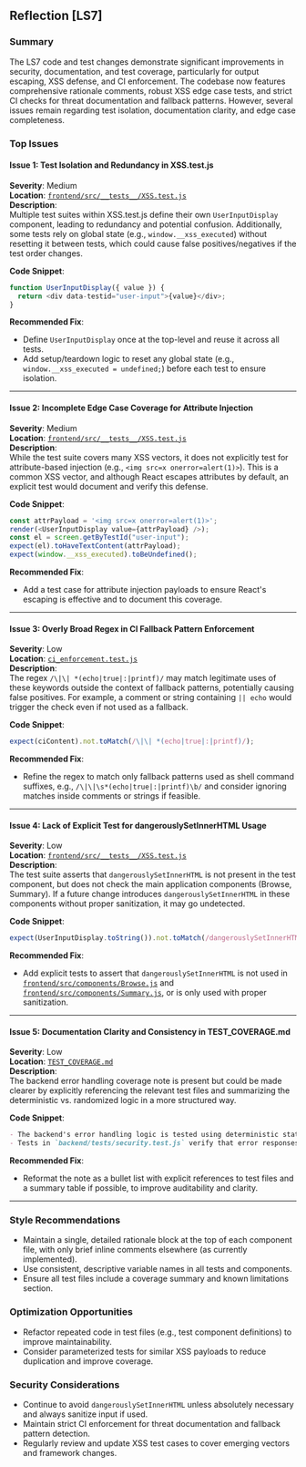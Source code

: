## Reflection [LS7]

### Summary
The LS7 code and test changes demonstrate significant improvements in security, documentation, and test coverage, particularly for output escaping, XSS defense, and CI enforcement. The codebase now features comprehensive rationale comments, robust XSS edge case tests, and strict CI checks for threat documentation and fallback patterns. However, several issues remain regarding test isolation, documentation clarity, and edge case completeness.

### Top Issues

#### Issue 1: Test Isolation and Redundancy in XSS.test.js
**Severity**: Medium  
**Location**: [`frontend/src/__tests__/XSS.test.js`](frontend/src/__tests__/XSS.test.js:29-150)  
**Description**:  
Multiple test suites within XSS.test.js define their own `UserInputDisplay` component, leading to redundancy and potential confusion. Additionally, some tests rely on global state (e.g., `window.__xss_executed`) without resetting it between tests, which could cause false positives/negatives if the test order changes.

**Code Snippet**:
```js
function UserInputDisplay({ value }) {
  return <div data-testid="user-input">{value}</div>;
}
```
**Recommended Fix**:
- Define `UserInputDisplay` once at the top-level and reuse it across all tests.
- Add setup/teardown logic to reset any global state (e.g., `window.__xss_executed = undefined;`) before each test to ensure isolation.

---

#### Issue 2: Incomplete Edge Case Coverage for Attribute Injection
**Severity**: Medium  
**Location**: [`frontend/src/__tests__/XSS.test.js`](frontend/src/__tests__/XSS.test.js)  
**Description**:  
While the test suite covers many XSS vectors, it does not explicitly test for attribute-based injection (e.g., `<img src=x onerror=alert(1)>`). This is a common XSS vector, and although React escapes attributes by default, an explicit test would document and verify this defense.

**Code Snippet**:
```js
const attrPayload = '<img src=x onerror=alert(1)>';
render(<UserInputDisplay value={attrPayload} />);
const el = screen.getByTestId("user-input");
expect(el).toHaveTextContent(attrPayload);
expect(window.__xss_executed).toBeUndefined();
```
**Recommended Fix**:
- Add a test case for attribute injection payloads to ensure React's escaping is effective and to document this coverage.

---

#### Issue 3: Overly Broad Regex in CI Fallback Pattern Enforcement
**Severity**: Low  
**Location**: [`ci_enforcement.test.js`](ci_enforcement.test.js:55)  
**Description**:  
The regex `/\|\| *(echo|true|:|printf)/` may match legitimate uses of these keywords outside the context of fallback patterns, potentially causing false positives. For example, a comment or string containing `|| echo` would trigger the check even if not used as a fallback.

**Code Snippet**:
```js
expect(ciContent).not.toMatch(/\|\| *(echo|true|:|printf)/);
```
**Recommended Fix**:
- Refine the regex to match only fallback patterns used as shell command suffixes, e.g., `/\|\|\s*(echo|true|:|printf)\b/` and consider ignoring matches inside comments or strings if feasible.

---

#### Issue 4: Lack of Explicit Test for dangerouslySetInnerHTML Usage
**Severity**: Low  
**Location**: [`frontend/src/__tests__/XSS.test.js`](frontend/src/__tests__/XSS.test.js:143-148)  
**Description**:  
The test suite asserts that `dangerouslySetInnerHTML` is not present in the test component, but does not check the main application components (Browse, Summary). If a future change introduces `dangerouslySetInnerHTML` in these components without proper sanitization, it may go undetected.

**Code Snippet**:
```js
expect(UserInputDisplay.toString()).not.toMatch(/dangerouslySetInnerHTML/);
```
**Recommended Fix**:
- Add explicit tests to assert that `dangerouslySetInnerHTML` is not used in [`frontend/src/components/Browse.js`](frontend/src/components/Browse.js) and [`frontend/src/components/Summary.js`](frontend/src/components/Summary.js), or is only used with proper sanitization.

---

#### Issue 5: Documentation Clarity and Consistency in TEST_COVERAGE.md
**Severity**: Low  
**Location**: [`TEST_COVERAGE.md`](TEST_COVERAGE.md:29-35)  
**Description**:  
The backend error handling coverage note is present but could be made clearer by explicitly referencing the relevant test files and summarizing the deterministic vs. randomized logic in a more structured way.

**Code Snippet**:
```markdown
- The backend's error handling logic is tested using deterministic status codes and error messages in the test environment to ensure predictable, repeatable results. In production, randomized status codes and generic error messages are used to prevent attackers from inferring resource existence or authorization state.
- Tests in `backend/tests/security.test.js` verify that error responses do not leak sensitive information and that all error handling branches are exercised.
```
**Recommended Fix**:
- Reformat the note as a bullet list with explicit references to test files and a summary table if possible, to improve auditability and clarity.

---

### Style Recommendations
- Maintain a single, detailed rationale block at the top of each component file, with only brief inline comments elsewhere (as currently implemented).
- Use consistent, descriptive variable names in all tests and components.
- Ensure all test files include a coverage summary and known limitations section.

### Optimization Opportunities
- Refactor repeated code in test files (e.g., test component definitions) to improve maintainability.
- Consider parameterized tests for similar XSS payloads to reduce duplication and improve coverage.

### Security Considerations
- Continue to avoid `dangerouslySetInnerHTML` unless absolutely necessary and always sanitize input if used.
- Maintain strict CI enforcement for threat documentation and fallback pattern detection.
- Regularly review and update XSS test cases to cover emerging vectors and framework changes.